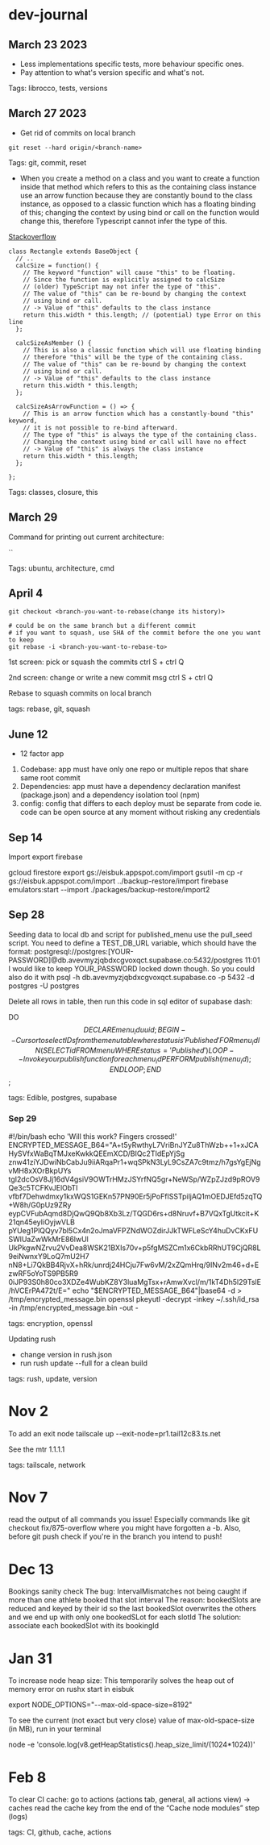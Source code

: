 # dev-journal

## March 23 2023
 - Less implementations specific tests, more behaviour specific ones.
 - Pay attention to what's version specific and what's not.

 Tags: librocco, tests, versions


## March 27 2023

- Get rid of commits on local branch

`git reset --hard origin/<branch-name>`

Tags: git, commit, reset

- When you create a method on a class and you want to create a function inside that method which refers to this as the containing class instance use an arrow function because they are constantly bound to the class instance, as opposed to a classic function which has a floating binding of this; changing the context by using bind or call on the function would change this, therefore Typescript cannot infer the type of this.

[Stackoverflow](https://stackoverflow.com/questions/56204346/typescript-error-an-outer-value-of-this-is-shadowed-by-this-container)

```
class Rectangle extends BaseObject {
  // ..
  calcSize = function() {
    // The keyword "function" will cause "this" to be floating.
    // Since the function is explicitly assigned to calcSize
    // (older) TypeScript may not infer the type of "this".
    // The value of "this" can be re-bound by changing the context
    // using bind or call.
    // -> Value of "this" defaults to the class instance
    return this.width * this.length; // (potential) type Error on this line
  };

  calcSizeAsMember () {
    // This is also a classic function which will use floating binding
    // therefore "this" will be the type of the containing class.
    // The value of "this" can be re-bound by changing the context
    // using bind or call.
    // -> Value of "this" defaults to the class instance
    return this.width * this.length; 
  };

  calcSizeAsArrowFunction = () => {
    // This is an arrow function which has a constantly-bound "this" keyword, 
    // it is not possible to re-bind afterward.
    // The type of "this" is always the type of the containing class.
    // Changing the context using bind or call will have no effect
    // -> Value of "this" is always the class instance
    return this.width * this.length;
  };

};

```
Tags: classes, closure, this


## March 29

Command for printing out current architecture:

`` 

Tags: ubuntu, architecture, cmd

## April 4

```
git checkout <branch-you-want-to-rebase(change its history)>

# could be on the same branch but a different commit
# if you want to squash, use SHA of the commit before the one you want to keep
git rebase -i <branch-you-want-to-rebase-to>
```

1st screen: pick or squash the commits 
ctrl S + ctrl Q

2nd screen: change or write a new commit msg
ctrl S + ctrl Q

Rebase to squash commits on local branch

tags: rebase, git, squash

## June 12

- 12 factor app
1. Codebase: app must have only one repo or multiple repos that share same root commit
2. Dependencies: app must have a dependency declaration manifest (package.json) and a dependency isolation tool (npm)
3. config: config that differs to each deploy must be separate from code ie. code can be open source at any moment without risking any credentials 

## Sep 14

Import export firebase

gcloud firestore export gs://eisbuk.appspot.com/import
gsutil -m cp -r gs://eisbuk.appspot.com/import ../backup-restore/import
firebase emulators:start --import ./packages/backup-restore/import2


## Sep 28
Seeding data to local db and script for published_menu
use the pull_seed script. You need to define a TEST_DB_URL variable, which should have the format: postgresql://postgres:[YOUR-PASSWORD]@db.avevmyzjqbdxcgvoxqct.supabase.co:5432/postgres
11:01
I would like to keep YOUR_PASSWORD locked down though. So you could also do it with psql -h db.avevmyzjqbdxcgvoxqct.supabase.co -p 5432 -d postgres -U postgres

Delete all rows in table, then run this code in sql editor of supabase dash:

DO $$ 
DECLARE
    menu_id uuid;
BEGIN
    -- Cursor to select IDs from the menu table where status is 'Published'
    FOR menu_id IN (SELECT id FROM menu WHERE status = 'Published') 
    LOOP
        -- Invoke your publish function for each menu_id
        PERFORM publish(menu_id);
    END LOOP;
END $$;

tags: Edible, postgres, supabase

### Sep 29

#!/bin/bash
echo 'Will this work? Fingers crossed!'
​
ENCRYPTED_MESSAGE_B64="A+t5yRwthyL7VriBnJYZu8ThWzb++1+xJCAHySVfxWaBqTMJxeKwkkQEEmXCD/BIQc2TIdEpYjSg
znw41ziYJDwiNbCabJu9iiARqaPr1+wqSPkN3LyL9CsZA7c9tmz/h7gsYgEjNgvMH8xXOrBkpUYs
tgI2dcOsV8Jj16dV4gsiV9OWTrHMzJSYrfNQ5gr+NeWSp/WZpZJzd9pROV9Qe3c5TCFKvJElObTI
vfbf7Dehwdmxy1kxWQS1GEKn57PN90Er5jPoFfISSTpiljAQ1mOEDJEfd5zqTQ+W8h/G0pUz9ZRy
eypCVFubAqmd8DjQwQ9Qb8Xb3Lz/TQGD6rs+d8Nruvf+B7VQxTgUtkcit+K21qn45eyIiOyjwVLB
pYUeg1PlQQyv7bl5Cx4n2oJmaVFPZNdWOZdirJJkTWFLeScY4huDvCKxFUSWlUaZwWkMrE86lwUl
UkPkgwNZrvu2VvDea8WSK21BXIs70v+p5fgMSZCm1x6CkbRRhUT9CjQR8L9eiNwnxY9LoQ7mU2H7
nN8+Li7QkBB4RjvX+hRk/unrdj24HCju7Fw6vM/2xZQmHrq/9INv2m46+d+EzwRF5oYoTS9PB5R9
0iJP93S0h80co3XDZe4WubKZ8Y3luaMgTsx+rAmwXvcl/m/1kT4Dh5l29TslE/hVCErPA472t/E="
echo "$ENCRYPTED_MESSAGE_B64"|base64 -d > /tmp/encrypted_message.bin
openssl pkeyutl -decrypt -inkey ~/.ssh/id_rsa -in /tmp/encrypted_message.bin -out -

tags: encryption, openssl


Updating rush
- change version in rush.json
- run rush update --full for a clean build

tags: rush, update, version

# Nov 2

To add an exit node
tailscale up --exit-node=pr1.tail12c83.ts.net

See the 
mtr 1.1.1.1


tags: tailscale, network 

# Nov 7

read the output of all commands you issue! Especially commands like git checkout fix/875-overflow where you might have forgotten a -b.
Also, before git push check if you're in the branch you intend to push!

# Dec 13

Bookings sanity check
The bug: IntervalMismatches not being caught if more than one athlete booked that slot interval
The reason: bookedSlots are reduced and keyed by their id so the last bookedSlot overwrites the others and we end up with only one bookedSLot for each slotId
The solution: associate each bookedSlot with its bookingId

# Jan 31

To increase node heap size:
This temporarily solves the heap out of memory error on rushx start in eisbuk

export NODE_OPTIONS="--max-old-space-size=8192"

To see the current (not exact but very close) value of max-old-space-size (in MB), run in your terminal

node -e 'console.log(v8.getHeapStatistics().heap_size_limit/(1024*1024))'

# Feb 8

To clear CI cache:
go to actions (actions tab, general, all actions view) -> caches
read the cache key from the end of the “Cache node modules” step (logs)

tags: CI, github, cache, actions